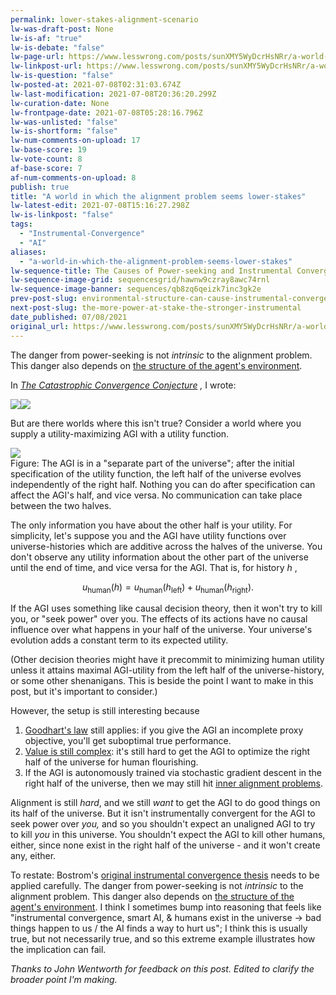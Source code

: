 ```yaml
---
permalink: lower-stakes-alignment-scenario
lw-was-draft-post: None
lw-is-af: "true"
lw-is-debate: "false"
lw-page-url: https://www.lesswrong.com/posts/sunXMY5WyDcrHsNRr/a-world-in-which-the-alignment-problem-seems-lower-stakes
lw-linkpost-url: https://www.lesswrong.com/posts/sunXMY5WyDcrHsNRr/a-world-in-which-the-alignment-problem-seems-lower-stakes
lw-is-question: "false"
lw-posted-at: 2021-07-08T02:31:03.674Z
lw-last-modification: 2021-07-08T20:36:20.299Z
lw-curation-date: None
lw-frontpage-date: 2021-07-08T05:28:16.796Z
lw-was-unlisted: "false"
lw-is-shortform: "false"
lw-num-comments-on-upload: 17
lw-base-score: 19
lw-vote-count: 8
af-base-score: 7
af-num-comments-on-upload: 8
publish: true
title: "A world in which the alignment problem seems lower-stakes"
lw-latest-edit: 2021-07-08T15:16:27.298Z
lw-is-linkpost: "false"
tags: 
  - "Instrumental-Convergence"
  - "AI"
aliases: 
  - "a-world-in-which-the-alignment-problem-seems-lower-stakes"
lw-sequence-title: The Causes of Power-seeking and Instrumental Convergence
lw-sequence-image-grid: sequencesgrid/hawnw9czray8awc74rnl
lw-sequence-image-banner: sequences/qb8zq6qeizk7inc3gk2e
prev-post-slug: environmental-structure-can-cause-instrumental-convergence
next-post-slug: the-more-power-at-stake-the-stronger-instrumental
date_published: 07/08/2021
original_url: https://www.lesswrong.com/posts/sunXMY5WyDcrHsNRr/a-world-in-which-the-alignment-problem-seems-lower-stakes
---
```

The danger from power-seeking is not _intrinsic_ to the alignment problem. This danger also depends on [the structure of the agent's environment](/environmental-structure-can-cause-instrumental-convergence). 

In [_The Catastrophic Convergence Conjecture_](https://www.lesswrong.com/s/fSMbebQyR4wheRrvk/p/w6BtMqKRLxG9bNLMr) _,_ I wrote:

![](https://i.imgur.com/OsWS97b.png)![](https://39669.cdn.cke-cs.com/rQvD3VnunXZu34m86e5f/images/d057729cc125ff7e4c1a99e1fab5c7936fb5cef537b9d02b.png)

But are there worlds where this isn't true? Consider a world where you supply a utility-maximizing AGI with a utility function. 

![](https://39669.cdn.cke-cs.com/rQvD3VnunXZu34m86e5f/images/46b8706e0cfb81c5b9f90c9d8918201750ba1468a9065979.png)
<br/>Figure: The AGI is in a "separate part of the universe"; after the initial specification of the utility function, the left half of the universe evolves independently of the right half. Nothing you can do after specification can affect the AGI's half, and vice versa. No communication can take place between the two halves.

The only information you have about the other half is your utility. For simplicity, let's suppose you and the AGI have utility functions over universe-histories which are additive across the halves of the universe. You don't observe any utility information about the other part of the universe until the end of time, and vice versa for the AGI. That is, for history $h$ ,

$$
u_\text{human}(h) = u_\text{human}(h_\text{left})+u_\text{human}(h_\text{right}).
$$

If the AGI uses something like causal decision theory, then it won't try to kill you, or "seek power" over you. The effects of its actions have no causal influence over what happens in your half of the universe. Your universe's evolution adds a constant term to its expected utility.

(Other decision theories might have it precommit to minimizing human utility unless it attains maximal AGI-utility from the left half of the universe-history, or some other shenanigans. This is beside the point I want to make in this post, but it's important to consider.)

However, the setup is still interesting because 

1.  [Goodhart's law](https://www.lesswrong.com/posts/EbFABnst8LsidYs5Y/goodhart-taxonomy) still applies: if you give the AGI an incomplete proxy objective, you'll get suboptimal true performance.
2.  [Value is still complex](https://www.lesswrong.com/tag/complexity-of-value): it's still hard to get the AGI to optimize the right half of the universe for human flourishing.
3.  If the AGI is autonomously trained via stochastic gradient descent in the right half of the universe, then we may still hit [inner alignment problems](https://www.lesswrong.com/tag/mesa-optimization).

Alignment is still _hard_, and we still _want_ to get the AGI to do good things on its half of the universe. But it isn't instrumentally convergent for the AGI to seek power over _you,_ and so you shouldn't expect an unaligned AGI to try to kill _you_ in this universe. You shouldn't expect the AGI to kill other humans, either, since none exist in the right half of the universe - and it won't create any, either.

To restate: Bostrom's [original instrumental convergence thesis](https://www.nickbostrom.com/superintelligentwill.pdf) needs to be applied carefully. The danger from power-seeking is not _intrinsic_ to the alignment problem. This danger also depends on [the structure of the agent's environment](/environmental-structure-can-cause-instrumental-convergence). I think I sometimes bump into reasoning that feels like "instrumental convergence, smart AI, & humans exist in the universe -> bad things happen to us / the AI finds a way to hurt us"; I think this is usually true, but not necessarily true, and so this extreme example illustrates how the implication can fail.

_Thanks to John Wentworth for feedback on this post. Edited to clarify the broader point I'm making._